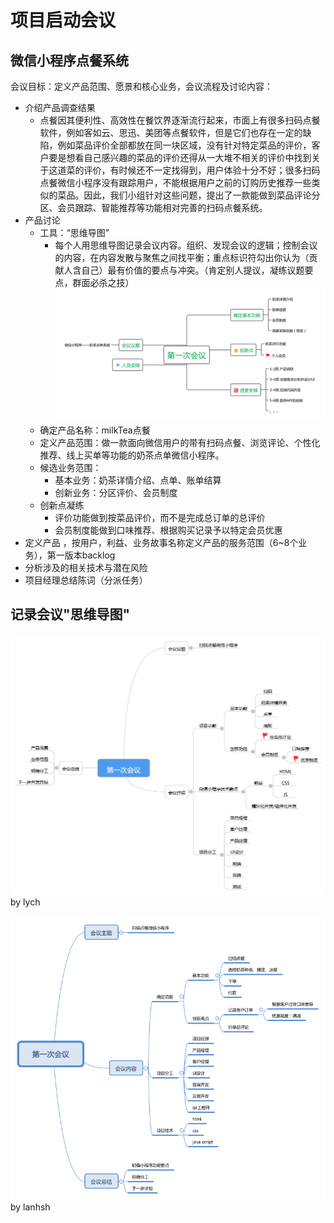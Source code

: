 # 项目启动会议
## 微信小程序点餐系统
会议目标：定义产品范围、愿景和核心业务，会议流程及讨论内容：

- 介绍产品调查结果 
  - 点餐因其便利性、高效性在餐饮界逐渐流行起来，市面上有很多扫码点餐软件，例如客如云、思迅、美团等点餐软件，但是它们也存在一定的缺陷，例如菜品评价全部都放在同一块区域，没有针对特定菜品的评价，客户要是想看自己感兴趣的菜品的评价还得从一大堆不相关的评价中找到关于这道菜的评价，有时候还不一定找得到，用户体验十分不好；很多扫码点餐微信小程序没有跟踪用户，不能根据用户之前的订购历史推荐一些类似的菜品。因此，我们小组针对这些问题，提出了一款能做到菜品评论分区、会员跟踪、智能推荐等功能相对完善的扫码点餐系统。
- 产品讨论 
  - 工具：“思维导图”
    - 每个人用思维导图记录会议内容。组织、发现会议的逻辑；控制会议的内容，在内容发散与聚焦之间找平衡；重点标识符勾出你认为（贡献人含自己）最有价值的要点与冲突。（肯定别人提议，凝练议题要点，群面必杀之技）
    ​![mindmap1-hyp](../assets/images/mindmap1-by.png)
  - 确定产品名称：milkTea点餐
  - 定义产品范围：做一款面向微信用户的带有扫码点餐、浏览评论、个性化推荐、线上买单等功能的奶茶点单微信小程序。
  - 候选业务范围：
    - 基本业务：奶茶详情介绍、点单、账单结算
    - 创新业务：分区评价、会员制度
  - 创新点凝练
    - 评价功能做到按菜品评价，而不是完成总订单的总评价
    - 会员制度能做到口味推荐、根据购买记录予以特定会员优惠
- 定义产品 ，按用户，利益、业务故事名称定义产品的服务范围（6~8个业务），第一版本backlog
- 分析涉及的相关技术与潜在风险
- 项目经理总结陈词（分派任务）

## 记录会议"思维导图"
​![lych](https://github.com/2018SystemAnalysis/Wechat-Odering-System/blob/master/assets/images/lych.png)
by lych

​![lanhsh](https://github.com/2018SystemAnalysis/Wechat-Odering-System/blob/master/assets/images/lanhsh.png)
by lanhsh
